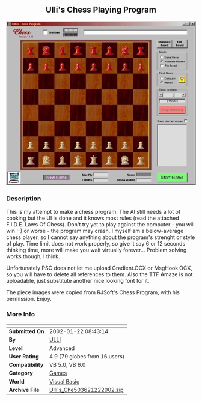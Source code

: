 ﻿<div align="center">

## Ulli's Chess Playing Program

<img src="PIC2002122317158998.jpg">
</div>

### Description

This is my attempt to make a chess program. The AI still needs a lot of cooking but the UI is done and it knows most rules (read the attached F.I.D.E. Laws Of Chess). Don't try yet to play against the computer - you will win :-) or worse - the program may crash. I myself am a below-average chess player, so I cannot say anything about the program's strenght or style of play. Time limit does not work properly, so give it say 6 or 12 seconds thinking time, more will make you wait virtually forever... Problem solving works though, I think.

Unfortunately PSC does not let me upload Gradient.OCX or MsgHook.OCX, so you will have to delete all references to them. Also the TTF Amaze is not uploadable, just substitute another nice looking font for it.

The piece images were copied from RJSoft's Chess Program, with his permission. Enjoy.
 
### More Info
 


<span>             |<span>
---                |---
**Submitted On**   |2002-01-22 08:43:14
**By**             |[ULLI](https://github.com/Planet-Source-Code/PSCIndex/blob/master/ByAuthor/ulli.md)
**Level**          |Advanced
**User Rating**    |4.9 (79 globes from 16 users)
**Compatibility**  |VB 5\.0, VB 6\.0
**Category**       |[Games](https://github.com/Planet-Source-Code/PSCIndex/blob/master/ByCategory/games__1-38.md)
**World**          |[Visual Basic](https://github.com/Planet-Source-Code/PSCIndex/blob/master/ByWorld/visual-basic.md)
**Archive File**   |[Ulli's\_Che503621222002\.zip](https://github.com/Planet-Source-Code/ulli-ulli-s-chess-playing-program__1-31064/archive/master.zip)








